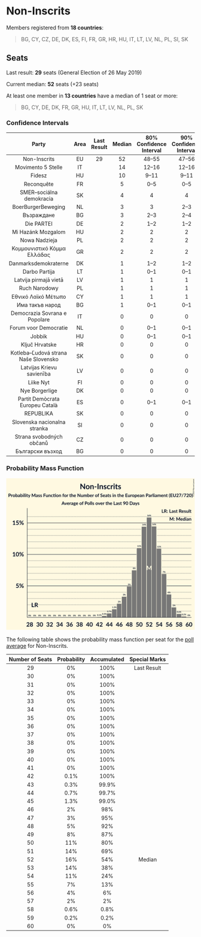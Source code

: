 # Non-Inscrits

Members registered from **18 countries**:

> BG, CY, CZ, DE, DK, ES, FI, FR, GR, HR, HU, IT, LT, LV, NL, PL, SI, SK

## Seats

Last result: **29** seats (General Election of 26 May 2019)

Current median: **52** seats (+23 seats)

At least one member in **13 countries** have a median of 1 seat or more:

> BG, CY, DE, DK, FR, GR, HU, IT, LT, LV, NL, PL, SK

### Confidence Intervals

| Party | Area | Last Result | Median | 80% Confidence Interval | 90% Confidence Interval | 95% Confidence Interval | 99% Confidence Interval |
|:-----:|:----:|:-----------:|:------:|:-----------------------:|:-----------------------:|:-----------------------:|:-----------------------:|
| Non-Inscrits | EU | 29 | 52 | 48–55 | 47–56 | 46–56 | 44–58 |
| Movimento 5 Stelle | IT | | 14 | 12–16 | 12–16 | 11–17 | 11–17 |
| Fidesz | HU | | 10 | 9–11 | 9–11 | 9–12 | 8–12 |
| Reconquête | FR | | 5 | 0–5 | 0–5 | 0–6 | 0–6 |
| SMER–sociálna demokracia | SK | | 4 | 4 | 4 | 4 | 4 |
| BoerBurgerBeweging | NL | | 3 | 3 | 2–3 | 2–4 | 2–4 |
| Възраждане | BG | | 3 | 2–3 | 2–4 | 2–4 | 2–4 |
| Die PARTEI | DE | | 2 | 1–2 | 1–2 | 1–2 | 1–2 |
| Mi Hazánk Mozgalom | HU | | 2 | 2 | 2 | 2–3 | 2–3 |
| Nowa Nadzieja | PL | | 2 | 2 | 2 | 2 | 2 |
| Κομμουνιστικό Κόμμα Ελλάδας | GR | | 2 | 2 | 2 | 2 | 2 |
| Danmarksdemokraterne | DK | | 1 | 1–2 | 1–2 | 1–2 | 1–2 |
| Darbo Partija | LT | | 1 | 0–1 | 0–1 | 0–1 | 0–1 |
| Latvija pirmajā vietā | LV | | 1 | 1 | 1 | 1 | 1 |
| Ruch Narodowy | PL | | 1 | 1 | 1 | 1 | 1 |
| Εθνικό Λαϊκό Μέτωπο | CY | | 1 | 1 | 1 | 1 | 1 |
| Има такъв народ | BG | | 1 | 0–1 | 0–1 | 0–1 | 0–1 |
| Democrazia Sovrana e Popolare | IT | | 0 | 0 | 0 | 0 | 0 |
| Forum voor Democratie | NL | | 0 | 0–1 | 0–1 | 0–1 | 0–2 |
| Jobbik | HU | | 0 | 0–1 | 0–1 | 0–1 | 0–1 |
| Ključ Hrvatske | HR | | 0 | 0 | 0 | 0 | 0 |
| Kotleba–Ľudová strana Naše Slovensko | SK | | 0 | 0 | 0 | 0 | 0 |
| Latvijas Krievu savienība | LV | | 0 | 0 | 0 | 0 | 0 |
| Liike Nyt | FI | | 0 | 0 | 0 | 0 | 0 |
| Nye Borgerlige | DK | | 0 | 0 | 0 | 0 | 0 |
| Partit Demòcrata Europeu Català | ES | | 0 | 0–1 | 0–1 | 0–1 | 0–1 |
| REPUBLIKA | SK | | 0 | 0 | 0 | 0 | 0 |
| Slovenska nacionalna stranka | SI | | 0 | 0 | 0 | 0 | 0 |
| Strana svobodných občanů | CZ | | 0 | 0 | 0 | 0 | 0 |
| Български възход | BG | | 0 | 0 | 0 | 0 | 0 |

### Probability Mass Function

![Graph with seats probability mass function not yet produced](average-2023-10-31-seats-pmf-non-inscrits.png "Seats Probability Mass Function")

The following table shows the probability mass function per seat for the [poll average](average-2023-10-31.html) for Non-Inscrits.

| Number of Seats | Probability | Accumulated | Special Marks |
|:---------------:|:-----------:|:-----------:|:-------------:|
| 29 | 0% | 100% | Last Result |
| 30 | 0% | 100% |  |
| 31 | 0% | 100% |  |
| 32 | 0% | 100% |  |
| 33 | 0% | 100% |  |
| 34 | 0% | 100% |  |
| 35 | 0% | 100% |  |
| 36 | 0% | 100% |  |
| 37 | 0% | 100% |  |
| 38 | 0% | 100% |  |
| 39 | 0% | 100% |  |
| 40 | 0% | 100% |  |
| 41 | 0% | 100% |  |
| 42 | 0.1% | 100% |  |
| 43 | 0.3% | 99.9% |  |
| 44 | 0.7% | 99.7% |  |
| 45 | 1.3% | 99.0% |  |
| 46 | 2% | 98% |  |
| 47 | 3% | 95% |  |
| 48 | 5% | 92% |  |
| 49 | 8% | 87% |  |
| 50 | 11% | 80% |  |
| 51 | 14% | 69% |  |
| 52 | 16% | 54% | Median |
| 53 | 14% | 38% |  |
| 54 | 11% | 24% |  |
| 55 | 7% | 13% |  |
| 56 | 4% | 6% |  |
| 57 | 2% | 2% |  |
| 58 | 0.6% | 0.8% |  |
| 59 | 0.2% | 0.2% |  |
| 60 | 0% | 0% |  |


